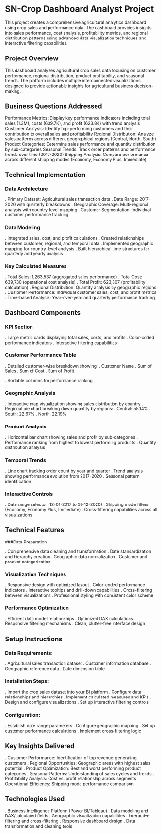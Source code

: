 # SN-Crop Dashboard Analyst Project 

This project creates a comprehensive agricultural analytics dashboard using crop sales and performance data. The dashboard provides insights into sales performance, cost analysis, profitability metrics, and regional distribution patterns using advanced data visualization techniques and interactive filtering capabilities.

## Project Overview

This dashboard analyzes agricultural crop sales data focusing on customer performance, regional distribution, product profitability, and seasonal trends. The platform includes multiple interconnected visualizations designed to provide actionable insights for agricultural business decision-making.

## Business Questions Addressed

Performance Metrics: Display key performance indicators including total sales (1.3M), costs (639.7K), and profit (623.8K) with trend analysis
Customer Analysis: Identify top-performing customers and their contribution to overall sales and profitability
Regional Distribution: Analyze sales patterns across different geographical regions (Central, North, South)
Product Categories: Determine sales performance and quantity distribution by sub-categories
Seasonal Trends: Track order patterns and performance trends over time (2017-2020)
Shipping Analysis: Compare performance across different shipping modes (Economy, Economy Plus, Immediate)

## Technical Implementation

###  Data Architecture
 . Primary Dataset: Agricultural sales transaction data
 . Date Range: 2017-2020 with quarterly breakdowns
 . Geographic Coverage: Multi-regional analysis with country-level mapping
 . Customer Segmentation: Individual customer performance tracking

 ### Data Modeling
 . Integrated sales, cost, and profit calculations
 . Created relationships between customer, regional, and temporal data
 . Implemented geographic mapping for country-level analysis
. Built hierarchical time structures for quarterly and yearly analysis

### Key Calculated Measures
 . Total Sales: 1,263,537 (aggregated sales performance)
. Total Cost: 639,730 (operational cost analysis)
. Total Profit: 623,807 (profitability calculation)
. Regional Distribution: Quantity analysis by geographic regions
. Customer Performance: Individual customer sales, cost, and profit metrics
. Time-based Analysis: Year-over-year and quarterly performance tracking

## Dashboard Components

### KPI Section

. Large metric cards displaying total sales, costs, and profits
. Color-coded performance indicators
. Interactive filtering capabilities

### Customer Performance Table

. Detailed customer-wise breakdown showing:
 . Customer Name
 . Sum of Sales
 .  Sum of Cost
 . Sum of Profit

. Sortable columns for performance ranking

### Geographic Analysis

. Interactive map visualization showing sales distribution by country
. Regional pie chart breaking down quantity by regions:
. Central: 55.14%
. South: 22.67%
. North: 22.19%

### Product Analysis

. Horizontal bar chart showing sales and profit by sub-categories
. Performance ranking from highest to lowest performing products
. Quantity distribution analysis

### Temporal Trends

. Line chart tracking order count by year and quarter
. Trend analysis showing performance evolution from 2017-2020
. Seasonal pattern identification

### Interactive Controls

. Date range selector (12-01-2017 to 31-12-2020)
. Shipping mode filters (Economy, Economy Plus, Immediate)
. Cross-filtering capabilities across all visualizations

## Technical Features

###Data Preparation

 . Comprehensive data cleaning and transformation
 . Date standardization and hierarchy creation
 .  Geographic data normalization
 . Customer and product categorization

### Visualization Techniques

. Responsive design with optimized layout
. Color-coded performance indicators
. Interactive tooltips and drill-down capabilities
. Cross-filtering between visualizations
. Professional styling with consistent color scheme

### Performance Optimization

. Efficient data model relationships
. Optimized DAX calculations
. Responsive filtering mechanisms
. Clean, clutter-free interface design

## Setup Instructions

### Data Requirements:

. Agricultural sales transaction dataset
. Customer information database
. Geographic reference data
. Date dimension table


### Installation Steps:

. Import the crop sales dataset into your BI platform
. Configure data relationships and hierarchies
. Implement calculated measures and KPIs
. Design and configure visualizations
. Set up interactive filtering controls


### Configuration:

. Establish date range parameters
. Configure geographic mapping
. Set up customer performance calculations
. Implement cross-filtering logic



## Key Insights Delivered

. Customer Performance: Identification of top revenue-generating customers
. Regional Opportunities: Geographic areas with highest sales potential
. Product Optimization: Best and worst performing product categories
. Seasonal Patterns: Understanding of sales cycles and trends
. Profitability Analysis: Cost vs. profit relationship across segments
. Operational Efficiency: Shipping mode performance comparison


## Technologies Used

. Business Intelligence Platform (Power BI/Tableau)
. Data modeling and DAX/calculated fields
. Geographic visualization capabilities
. Interactive filtering and cross-filtering
. Responsive dashboard design
. Data transformation and cleaning tools



